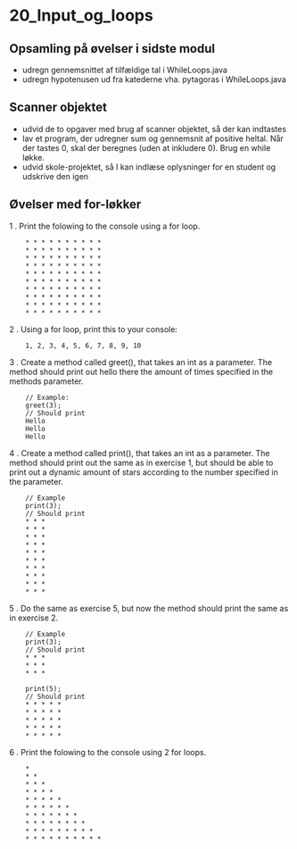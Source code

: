 # 20_Input_og_loops

## Opsamling på øvelser i sidste modul
* udregn gennemsnittet af tilfældige tal i WhileLoops.java
* udregn hypotenusen ud fra katederne vha. pytagoras i WhileLoops.java

## Scanner objektet

* udvid de to opgaver med brug af scanner objektet, så der kan indtastes
* lav et program, der udregner sum og gennemsnit af positive heltal. Når der tastes 0, skal der beregnes (uden at inkludere 0). Brug en while løkke.
* udvid skole-projektet, så I kan indlæse oplysninger for en student og udskrive den igen

## Øvelser med for-løkker
1 . Print the folowing to the console using a for loop.

`````
    * * * * * * * * * *
    * * * * * * * * * *
    * * * * * * * * * *
    * * * * * * * * * *
    * * * * * * * * * *
    * * * * * * * * * *
    * * * * * * * * * *
    * * * * * * * * * *
    * * * * * * * * * *
    * * * * * * * * * *
`````

2 . Using a for loop, print this to your console:

`````
    1, 2, 3, 4, 5, 6, 7, 8, 9, 10
`````    

3 . Create a method called greet(), that takes an int as a parameter. The method should print out hello there the amount of times specified in the methods parameter.

`````
    // Example:
    greet(3);
    // Should print
    Hello
    Hello
    Hello
`````

4 . Create a method called print(), that takes an int as a parameter. The method should print out the same as in exercise 1, but should be able to print out a dynamic amount of stars according to the number specified in the parameter.

`````
    // Example
    print(3);
    // Should print
    * * *
    * * *
    * * *
    * * *
    * * *
    * * *
    * * *
    * * *
    * * *
    * * *

`````
5 . Do the same as exercise 5, but now the method should print the same as in exercise 2.

`````
    // Example
    print(3);
    // Should print
    * * *
    * * *
    * * *

    print(5);
    // Should print
    * * * * * 
    * * * * * 
    * * * * * 
    * * * * * 
    * * * * * 

`````
6 . Print the folowing to the console using 2 for loops.

`````
    * 
    * * 
    * * * 
    * * * * 
    * * * * * 
    * * * * * * 
    * * * * * * * 
    * * * * * * * *  
    * * * * * * * * * 
    * * * * * * * * * *
`````
